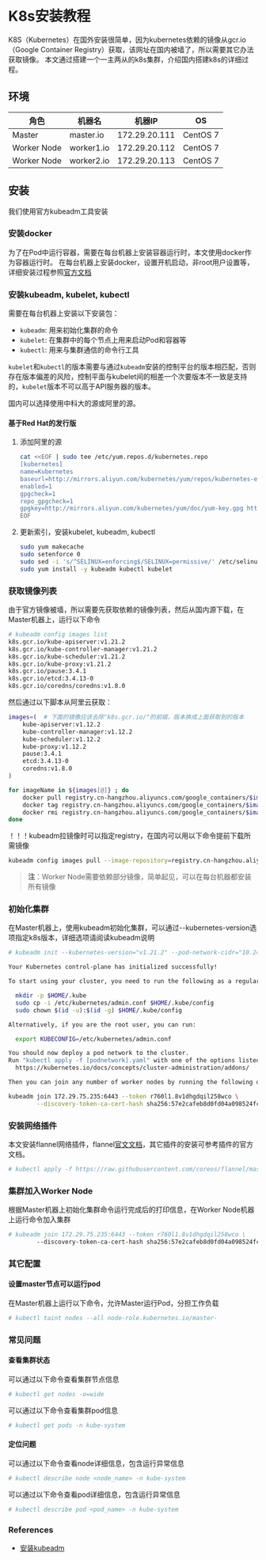 # K8s安装教程

K8S（Kubernetes）在国外安装很简单，因为kubernetes依赖的镜像从gcr.io（Google Container Registry）获取，该网址在国内被墙了，所以需要其它办法获取镜像。
本文通过搭建一个一主两从的k8s集群，介绍国内搭建k8s的详细过程。

## 环境

| 角色 | 机器名 | 机器IP | OS |
|---|---|---|---|
|  Master | master.io | 172.29.20.111 | CentOS 7 |
|  Worker Node | worker1.io | 172.29.20.112 | CentOS 7 |
|  Worker Node | worker2.io | 172.29.20.113 | CentOS 7 |

## 安装

我们使用官方kubeadm工具安装

### 安装docker

为了在Pod中运行容器，需要在每台机器上安装容器运行时，本文使用docker作为容器运行时。
在每台机器上安装docker，设置开机启动，非root用户设置等，详细安装过程参照[官方文档](https://docs.docker.com/get-started/)

### 安装kubeadm, kubelet, kubectl

需要在每台机器上安装以下安装包：

* `kubeadm`: 用来初始化集群的命令
* `kubelet`: 在集群中的每个节点上用来启动Pod和容器等
* `kubectl`: 用来与集群通信的命令行工具

`kubelet`和`kubectl`的版本需要与通过`kubeadm`安装的控制平台的版本相匹配，否则存在版本偏差的风险，控制平面与kubelet间的相差一个次要版本不一致是支持的，`kubelet`版本不可以高于API服务器的版本。

国内可以选择使用中科大的源或阿里的源。
<!-- 
#### 基于Debian的发行版

1. 添加中科大的源

    ```bash
    cat <<EOF > /etc/apt/sources.list.d/kubernetes.list
    deb http://mirrors.ustc.edu.cn/kubernetes/apt kubernetes-xenial main
    EOF
    ```

2. 更新apt包索引，安装kubelet, kubeadm, kubectl

    ```bash
    sudo apt-get update
    sudo apt-get install -y apt-transport-https ca-certificates curl
    sudo apt-get install -y kubeadm kubelet kubectl
    sudo apt-mark hold kubelet kubeadm kubectl
    ```
-->

#### 基于Red Hat的发行版

1. 添加阿里的源

    ```bash
    cat <<EOF | sudo tee /etc/yum.repos.d/kubernetes.repo
    [kubernetes]
    name=Kubernetes
    baseurl=http://mirrors.aliyun.com/kubernetes/yum/repos/kubernetes-el7-$basearch
    enabled=1
    gpgcheck=1
    repo_gpgcheck=1
    gpgkey=http://mirrors.aliyun.com/kubernetes/yum/doc/yum-key.gpg http://mirrors.aliyun.com/kubernetes/yum/doc/rpm-package-key.gpg
    EOF
    ```

2. 更新索引，安装kubelet, kubeadm, kubectl

    ```bash
    sudo yum makecache
    sudo setenforce 0
    sudo sed -i 's/^SELINUX=enforcing$/SELINUX=permissive/' /etc/selinux/config
    sudo yum install -y kubeadm kubectl kubelet
    ```

<!-- 
#### 无包管理器的情况

(todo)
-->

### 获取镜像列表

由于官方镜像被墙，所以需要先获取依赖的镜像列表，然后从国内源下载，在Master机器上，运行以下命令

```bash
# kubeadm config images list
k8s.gcr.io/kube-apiserver:v1.21.2
k8s.gcr.io/kube-controller-manager:v1.21.2
k8s.gcr.io/kube-scheduler:v1.21.2
k8s.gcr.io/kube-proxy:v1.21.2
k8s.gcr.io/pause:3.4.1
k8s.gcr.io/etcd:3.4.13-0
k8s.gcr.io/coredns/coredns:v1.8.0
```

然后通过以下脚本从阿里云获取：

```bash
images=(  # 下面的镜像应该去除"k8s.gcr.io/"的前缀，版本换成上面获取到的版本
    kube-apiserver:v1.12.2
    kube-controller-manager:v1.12.2
    kube-scheduler:v1.12.2
    kube-proxy:v1.12.2
    pause:3.4.1
    etcd:3.4.13-0
    coredns:v1.8.0
)

for imageName in ${images[@]} ; do
    docker pull registry.cn-hangzhou.aliyuncs.com/google_containers/$imageName
    docker tag registry.cn-hangzhou.aliyuncs.com/google_containers/$imageName k8s.gcr.io/$imageName
    docker rmi registry.cn-hangzhou.aliyuncs.com/google_containers/$imageName
done
```

！！！kubeadm拉镜像时可以指定registry，在国内可以用以下命令提前下载所需镜像

```bash
kubeadm config images pull --image-repository=registry.cn-hangzhou.aliyuncs.com/google_containers
```

> **注**：Worker Node需要依赖部分镜像，简单起见，可以在每台机器都安装所有镜像

### 初始化集群

在Master机器上，使用kubeadm初始化集群，可以通过--kubernetes-version选项指定k8s版本，详细选项请阅读kubeadm说明

```bash
# kubeadm init --kubernetes-version="v1.21.2" --pod-network-cidr="10.244.0.0/16"

Your Kubernetes control-plane has initialized successfully!

To start using your cluster, you need to run the following as a regular user:

  mkdir -p $HOME/.kube
  sudo cp -i /etc/kubernetes/admin.conf $HOME/.kube/config
  sudo chown $(id -u):$(id -g) $HOME/.kube/config

Alternatively, if you are the root user, you can run:

  export KUBECONFIG=/etc/kubernetes/admin.conf

You should now deploy a pod network to the cluster.
Run "kubectl apply -f [podnetwork].yaml" with one of the options listed at:
  https://kubernetes.io/docs/concepts/cluster-administration/addons/

Then you can join any number of worker nodes by running the following on each as root:

kubeadm join 172.29.75.235:6443 --token r760l1.8v1dhgdqil258wco \
        --discovery-token-ca-cert-hash sha256:57e2cafeb8d0fd04a098524fc09c301400cfe28290327356b7ec62de75769966
```

### 安装网络插件

本文安装flannel网络插件，flannel[官文文档](https://github.com/flannel-io/flannel)，其它插件的安装可参考插件的官方文档。

```bash
# kubectl apply -f https://raw.githubusercontent.com/coreos/flannel/master/Documentation/kube-flannel.yml
```

### 集群加入Worker Node

根据Master机器上初始化集群命令运行完成后的打印信息，在Worker Node机器上运行命令加入集群

```bash
# kubeadm join 172.29.75.235:6443 --token r760l1.8v1dhgdqil258wco \
        --discovery-token-ca-cert-hash sha256:57e2cafeb8d0fd04a098524fc09c301400cfe28290327356b7ec62de75769966
```

### 其它配置

#### 设置master节点可以运行pod

在Master机器上运行以下命令，允许Master运行Pod，分担工作负载

```bash
# kubectl taint nodes --all node-role.kubernetes.io/master-
```

### 常见问题

#### 查看集群状态

可以通过以下命令查看集群节点信息

```bash
# kubectl get nodes -o=wide
```

可以通过以下命令查看集群pod信息

```bash
# kubectl get pods -n kube-system
```

#### 定位问题

可以通过以下命令查看node详细信息，包含运行异常信息

```bash
# kubectl describe node <node_name> -n kube-system
```

可以通过以下命令查看pod详细信息，包含运行异常信息

```bash
# kubectl describe pod <pod_name> -n kube-system
```

### References

* [安装kubeadm](https://kubernetes.io/zh/docs/setup/production-environment/tools/kubeadm/install-kubeadm/)
